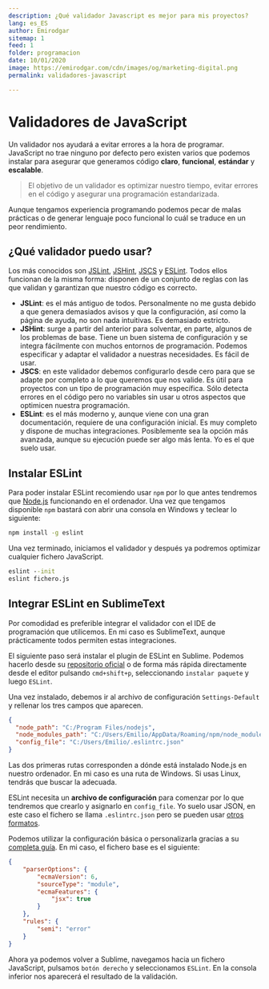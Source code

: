 ```yaml
---
description: ¿Qué validador Javascript es mejor para mis proyectos?
lang: es_ES
author: Emirodgar
sitemap: 1
feed: 1
folder: programacion
date: 10/01/2020
image: https://emirodgar.com/cdn/images/og/marketing-digital.png
permalink: validadores-javascript

---
```


# Validadores de JavaScript

Un validador nos ayudará a evitar errores a la hora de programar. JavaScript no trae ninguno por defecto pero existen varios que podemos instalar para asegurar que generamos código **claro**, **funcional**, **estándar** y **escalable**.

> El objetivo de un validador es optimizar nuestro tiempo, evitar errores en el código y asegurar una programación estandarizada.

Aunque tengamos experiencia programando podemos pecar de malas prácticas o de generar lenguaje poco funcional lo cuál se traduce en un peor rendimiento. 

## ¿Qué validador puedo usar?

Los más conocidos son [JSLint](http://www.jslint.com/), [JSHint](http://jshint.com/), [JSCS](http://jscs.info/) y [ESLint](http://eslint.org/). Todos ellos funcionan de la misma forma: disponen de un conjunto de reglas con las que validan y garantizan que nuestro código es correcto.

- **JSLint**: es el más antiguo de todos. Personalmente no me gusta debido a que genera demasiados avisos y que la configuración, así como la página de ayuda, no son nada intuitivas. Es demasiado estricto.
- **JSHint**: surge a partir del anterior para solventar, en parte, algunos de los problemas de base. Tiene un buen sistema de configuración y se integra fácilmente con muchos entornos de programación. Podemos especificar y adaptar el validador a nuestras necesidades. Es fácil de usar.
- **JSCS**: en este validador debemos configurarlo desde cero para que se adapte por completo a lo que queremos que nos valide. Es útil para proyectos con un tipo de programación muy específica. Sólo detecta errores en el código pero no variables sin usar u otros aspectos que optimicen nuestra programación.
- **ESLint**: es el más moderno y, aunque viene con una gran documentación, requiere de una configuración inicial. Es muy completo y dispone de muchas integraciones. Posiblemente sea la opción más avanzada, aunque su ejecución puede ser algo más lenta. Yo es el que suelo usar.

## Instalar ESLint

Para poder instalar ESLint recomiendo usar `npm` por lo que antes tendremos que [Node.js](https://nodejs.org/en/) funcionando en el ordenador. Una vez que tengamos disponible `npm` bastará con abrir una consola en Windows y teclear lo siguiente:

```cmd
npm install -g eslint
```

Una vez terminado, iniciamos el validador y después ya podremos optimizar cualquier fichero JavaScript.

```cmd
eslint --init
eslint fichero.js
```

## Integrar ESLint en SublimeText

Por comodidad es preferible integrar el validador con el IDE de programación que utilicemos. En mi caso es SublimeText, aunque prácticamente todos permiten estas integraciones. 

El siguiente paso será instalar el plugin de ESLint en Sublime. Podemos hacerlo desde su [repositorio oficial](https://packagecontrol.io/packages/ESLint) o de forma más rápida directamente desde el editor pulsando `cmd+shift+p`, seleccionando `instalar paquete` y luego `ESLint`.

Una vez instalado, debemos ir al archivo de configuración `Settings-Default` y rellenar los tres campos que aparecen.

```json
{
  "node_path": "C:/Program Files/nodejs",
  "node_modules_path": "C:/Users/Emilio/AppData/Roaming/npm/node_modules",
  "config_file": "C:/Users/Emilio/.eslintrc.json"
}
```

Las dos primeras rutas corresponden a dónde está instalado Node.js en nuestro ordenador. En mi caso es una ruta de Windows. Si usas Linux, tendrás que buscar la adecuada.

ESLint necesita un **archivo de configuración** para comenzar por lo que tendremos que crearlo y asignarlo en `config_file`. Yo suelo usar JSON, en este caso el fichero se llama `.eslintrc.json` pero se pueden usar [otros formatos](https://eslint.org/docs/user-guide/configuring#configuration-file-formats).

Podemos utilizar la configuración básica o personalizarla gracias a su [completa guía](https://eslint.org/docs/user-guide/configuring). En mi caso, el fichero base es el siguiente:
```json
{
    "parserOptions": {
        "ecmaVersion": 6,
        "sourceType": "module",
        "ecmaFeatures": {
            "jsx": true
        }
    },
    "rules": {
        "semi": "error"
    }
}
```

Ahora ya podemos volver a Sublime, navegamos hacia un fichero JavaScript, pulsamos `botón derecho` y seleccionamos `ESLint`. En la consola inferior nos aparecerá el resultado de la validación.
<!--stackedit_data:
eyJoaXN0b3J5IjpbLTUxNjQzNzk3MF19
-->